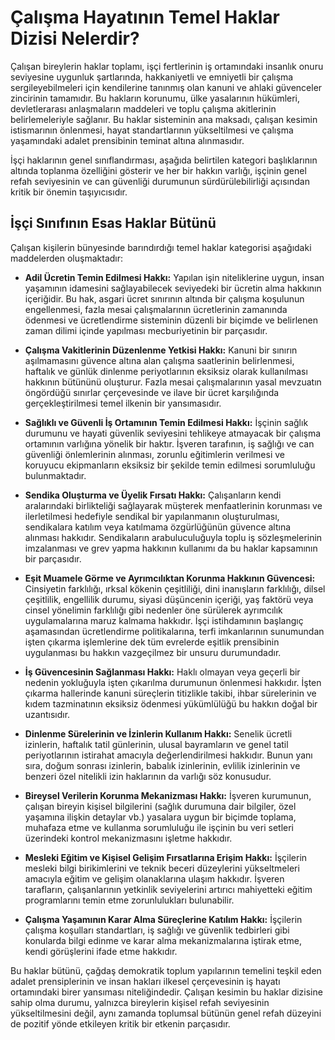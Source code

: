 # Çalışma Hayatının Temel Haklar Dizisi Nelerdir?

Çalışan bireylerin haklar toplamı, işçi fertlerinin iş ortamındaki insanlık onuru seviyesine uygunluk şartlarında, hakkaniyetli ve emniyetli bir çalışma sergileyebilmeleri için kendilerine tanınmış olan kanuni ve ahlaki güvenceler zincirinin tamamıdır. Bu hakların korunumu, ülke yasalarının hükümleri, devletlerarası anlaşmaların maddeleri ve toplu çalışma akitlerinin belirlemeleriyle sağlanır. Bu haklar sisteminin ana maksadı, çalışan kesimin istismarının önlenmesi, hayat standartlarının yükseltilmesi ve çalışma yaşamındaki adalet prensibinin teminat altına alınmasıdır.

İşçi haklarının genel sınıflandırması, aşağıda belirtilen kategori başlıklarının altında toplanma özelliğini gösterir ve her bir hakkın varlığı, işçinin genel refah seviyesinin ve can güvenliği durumunun sürdürülebilirliği açısından kritik bir önemin taşıyıcısıdır.

## İşçi Sınıfının Esas Haklar Bütünü

Çalışan kişilerin bünyesinde barındırdığı temel haklar kategorisi aşağıdaki maddelerden oluşmaktadır:

*   **Adil Ücretin Temin Edilmesi Hakkı:** Yapılan işin niteliklerine uygun, insan yaşamının idamesini sağlayabilecek seviyedeki bir ücretin alma hakkının içeriğidir. Bu hak, asgari ücret sınırının altında bir çalışma koşulunun engellenmesi, fazla mesai çalışmalarının ücretlerinin zamanında ödenmesi ve ücretlendirme sisteminin düzenli bir biçimde ve belirlenen zaman dilimi içinde yapılması mecburiyetinin bir parçasıdır.

*   **Çalışma Vakitlerinin Düzenlenme Yetkisi Hakkı:** Kanuni bir sınırın aşılmamasını güvence altına alan çalışma saatlerinin belirlenmesi, haftalık ve günlük dinlenme periyotlarının eksiksiz olarak kullanılması hakkının bütününü oluşturur. Fazla mesai çalışmalarının yasal mevzuatın öngördüğü sınırlar çerçevesinde ve ilave bir ücret karşılığında gerçekleştirilmesi temel ilkenin bir yansımasıdır.

*   **Sağlıklı ve Güvenli İş Ortamının Temin Edilmesi Hakkı:** İşçinin sağlık durumunu ve hayati güvenlik seviyesini tehlikeye atmayacak bir çalışma ortamının varlığına yönelik bir haktır. İşveren tarafının, iş sağlığı ve can güvenliği önlemlerinin alınması, zorunlu eğitimlerin verilmesi ve koruyucu ekipmanların eksiksiz bir şekilde temin edilmesi sorumluluğu bulunmaktadır.

*   **Sendika Oluşturma ve Üyelik Fırsatı Hakkı:** Çalışanların kendi aralarındaki birlikteliği sağlayarak müşterek menfaatlerinin korunması ve ilerletilmesi hedefiyle sendikal bir yapılanmanın oluşturulması, sendikalara katılım veya katılmama özgürlüğünün güvence altına alınması hakkıdır. Sendikaların arabuluculuğuyla toplu iş sözleşmelerinin imzalanması ve grev yapma hakkının kullanımı da bu haklar kapsamının bir parçasıdır.

*   **Eşit Muamele Görme ve Ayrımcılıktan Korunma Hakkının Güvencesi:** Cinsiyetin farklılığı, ırksal kökenin çeşitliliği, dini inanışların farklılığı, dilsel çeşitlilik, engellilik durumu, siyasi düşüncenin içeriği, yaş faktörü veya cinsel yönelimin farklılığı gibi nedenler öne sürülerek ayrımcılık uygulamalarına maruz kalmama hakkıdır. İşçi istihdamının başlangıç aşamasından ücretlendirme politikalarına, terfi imkanlarının sunumundan işten çıkarma işlemlerine dek tüm evrelerde eşitlik prensibinin uygulanması bu hakkın vazgeçilmez bir unsuru durumundadır.

*   **İş Güvencesinin Sağlanması Hakkı:** Haklı olmayan veya geçerli bir nedenin yokluğuyla işten çıkarılma durumunun önlenmesi hakkıdır. İşten çıkarma hallerinde kanuni süreçlerin titizlikle takibi, ihbar sürelerinin ve kıdem tazminatının eksiksiz ödenmesi yükümlülüğü bu hakkın doğal bir uzantısıdır.

*   **Dinlenme Sürelerinin ve İzinlerin Kullanım Hakkı:** Senelik ücretli izinlerin, haftalık tatil günlerinin, ulusal bayramların ve genel tatil periyotlarının istirahat amacıyla değerlendirilmesi hakkıdır. Bunun yanı sıra, doğum sonrası izinlerin, babalık izinlerinin, evlilik izinlerinin ve benzeri özel nitelikli izin haklarının da varlığı söz konusudur.

*   **Bireysel Verilerin Korunma Mekanizması Hakkı:** İşveren kurumunun, çalışan bireyin kişisel bilgilerini (sağlık durumuna dair bilgiler, özel yaşamına ilişkin detaylar vb.) yasalara uygun bir biçimde toplama, muhafaza etme ve kullanma sorumluluğu ile işçinin bu veri setleri üzerindeki kontrol mekanizmasını işletme hakkıdır.

*   **Mesleki Eğitim ve Kişisel Gelişim Fırsatlarına Erişim Hakkı:** İşçilerin mesleki bilgi birikimlerini ve teknik beceri düzeylerini yükseltmeleri amacıyla eğitim ve gelişim olanaklarına ulaşım hakkıdır. İşveren tarafların, çalışanlarının yetkinlik seviyelerini artırıcı mahiyetteki eğitim programlarını temin etme zorunlulukları bulunabilir.

*   **Çalışma Yaşamının Karar Alma Süreçlerine Katılım Hakkı:** İşçilerin çalışma koşulları standartları, iş sağlığı ve güvenlik tedbirleri gibi konularda bilgi edinme ve karar alma mekanizmalarına iştirak etme, kendi görüşlerini ifade etme hakkıdır.

Bu haklar bütünü, çağdaş demokratik toplum yapılarının temelini teşkil eden adalet prensiplerinin ve insan hakları ilkesel çerçevesinin iş hayatı ortamındaki birer yansıması niteliğindedir. Çalışan kesimin bu haklar dizisine sahip olma durumu, yalnızca bireylerin kişisel refah seviyesinin yükseltilmesini değil, aynı zamanda toplumsal bütünün genel refah düzeyini de pozitif yönde etkileyen kritik bir etkenin parçasıdır.